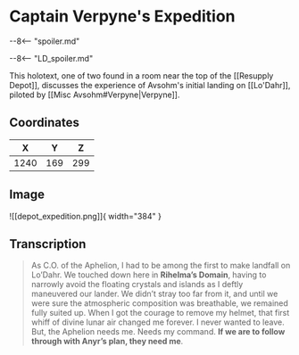 # Captain Verpyne's Expedition

--8<-- "spoiler.md"

--8<-- "LD_spoiler.md"

This holotext, one of two found in a room near the top of the [[Resupply Depot]], discusses the experience of Avsohm's initial landing on [[Lo'Dahr]], piloted by [[Misc Avsohm#Verpyne|Verpyne]].

## Coordinates
| **X** | **Y** | **Z** |
| :---: | :---: | :---: |
| 1240  |  169  |  299  |

## Image

![[depot_expedition.png]]{ width="384" }

## Transcription
> As C.O. of the Aphelion, I had to be among the first to make landfall on Lo’Dahr. We touched down here in **Rihelma’s Domain**, having to narrowly avoid the floating crystals and islands as I deftly maneuvered our lander. We didn’t stray too far from it, and until we were sure the atmospheric composition was breathable, we remained fully suited up. When I got the courage to remove my helmet, that first whiff of divine lunar air changed me forever. I never wanted to leave. But, the Aphelion needs me. Needs my command. **If we are to follow through with Anyr’s plan, they need me**.
